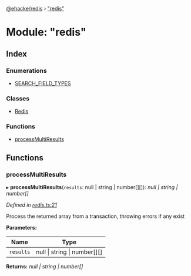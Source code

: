 [@ehacke/redis](../README.md) › ["redis"](_redis_.md)

# Module: "redis"

## Index

### Enumerations

* [SEARCH_FIELD_TYPES](../enums/_redis_.search_field_types.md)

### Classes

* [Redis](../classes/_redis_.redis.md)

### Functions

* [processMultiResults](_redis_.md#processmultiresults)

## Functions

###  processMultiResults

▸ **processMultiResults**(`results`: null | string | number[][]): *null | string | number[]*

*Defined in [redis.ts:21](https://github.com/ehacke/redis/blob/07fa980/redis.ts#L21)*

Process the returned array from a transaction, throwing errors if any exist

**Parameters:**

Name | Type |
------ | ------ |
`results` | null &#124; string &#124; number[][] |

**Returns:** *null | string | number[]*

